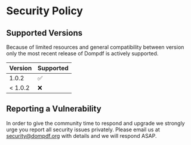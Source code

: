 # Security Policy

## Supported Versions

Because of limited resources and general compatibility between version only the most recent release of Dompdf is
actively supported.

| Version | Supported          |
| ------- | ------------------ |
| 1.0.2   | :white_check_mark: |
| < 1.0.2 | :x:                |

## Reporting a Vulnerability

In order to give the community time to respond and upgrade we strongly urge you report all security issues privately.
Please email us at security@dompdf.org with details and we will respond ASAP.
